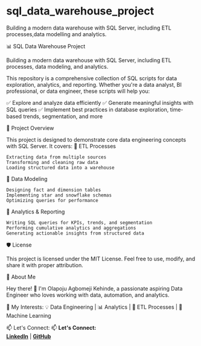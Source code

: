 # sql_data_warehouse_project
Building a modern data warehouse with SQL Server, including ETL processes,data modelling and analytics.

📊 SQL Data Warehouse Project


Building a modern data warehouse with SQL Server, including ETL processes, data modeling, and analytics.

This repository is a comprehensive collection of SQL scripts for data exploration, analytics, and reporting. Whether you're a data analyst, BI professional, or data engineer, these scripts will help you:

✅ Explore and analyze data efficiently
✅ Generate meaningful insights with SQL queries
✅ Implement best practices in database exploration, time-based trends, segmentation, and more

🚀 Project Overview


This project is designed to demonstrate core data engineering concepts with SQL Server. It covers:
📌 ETL Processes

    Extracting data from multiple sources
    Transforming and cleaning raw data
    Loading structured data into a warehouse

📌 Data Modeling

    Designing fact and dimension tables
    Implementing star and snowflake schemas
    Optimizing queries for performance

📌 Analytics & Reporting

    Writing SQL queries for KPIs, trends, and segmentation
    Performing cumulative analytics and aggregations
    Generating actionable insights from structured data


🛡️ License

This project is licensed under the MIT License. Feel free to use, modify, and share it with proper attribution.


🌟 About Me

Hey there! 👋 I'm Olapoju Agbomeji Kehinde, a passionate aspiring Data Engineer who loves working with data, automation, and analytics.

📌 My Interests:
💡 Data Engineering | 📊 Analytics | 🔄 ETL Processes | 🚀 Machine Learning

📫 Let's Connect:
📫 **Let's Connect:**  
[**LinkedIn**](https://linkedin.com/olapoju-agbomeji) | [**GitHub**](https://github.com/Codewithkenny)





